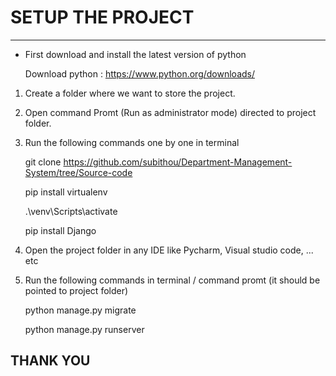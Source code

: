 # SETUP THE PROJECT
-------------------

* First download and install the latest version of python 

  Download python : https://www.python.org/downloads/

1. Create a folder where we want to store the project.
2. Open command Promt (Run as administrator mode) directed to project folder.
3. Run the following commands one by one in terminal 

   git clone https://github.com/subithou/Department-Management-System/tree/Source-code
    
   pip install virtualenv

   .\venv\Scripts\activate

   pip install Django

4. Open the project folder in any IDE like Pycharm, Visual studio code, ... etc
4. Run the following commands in terminal / command promt (it should be pointed to project folder)

   python manage.py migrate

   python manage.py runserver



THANK YOU
----------- 
   

